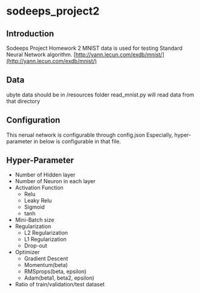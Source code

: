 # sodeeps_project2

## Introduction
Sodeeps Project Homework 2
MNIST data is used for testing Standard Neural Network algorithm.
[http://yann.lecun.com/exdb/mnist/](http://yann.lecun.com/exdb/mnist/)

## Data
ubyte data should be in /resources folder
read_mnist.py will read data from that directory

## Configuration
This nerual network is configurable through config.json
Especially, hyper-parameter in below is configurable in that file.

## Hyper-Parameter

* Number of Hidden layer
* Number of Neuron in each layer
* Activation Function
  * Relu
  * Leaky Relu
  * Sigmoid
  * tanh
* Mini-Batch size
* Regularization
  * L2 Regularization
  * L1 Regularization
  * Drop-out
* Optimizer
  * Gradient Descent
  * Momentum(beta)
  * RMSprops(beta, epsilon)
  * Adam(beta1, beta2, epsilon)
* Ratio of train/validation/test dataset
